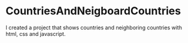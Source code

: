 # CountriesAndNeigboardCountries
I created a project that shows countries and neighboring countries with html, css and javascript.
